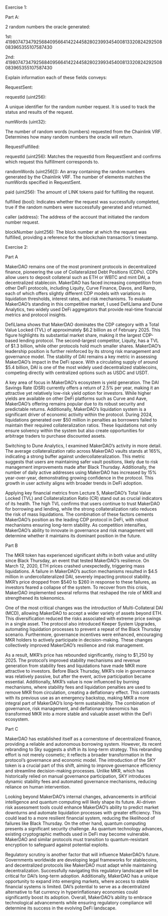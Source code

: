 Exercise 1: 

Part A:

2 random numbers the oracle generated:

1st: 41980747347925684095664142244582802399345400813320824292508083965355107587430

2nd: 41980747347925684095664142244582802399345400813320824292508083965355107587430

Explain information each of these fields conveys:
 
RequestSent:

requestId (uint256):

A unique identifier for the random number request. It is used to track the status and results of the request.

numWords (uint32):

The number of random words (numbers) requested from the Chainlink VRF. Determines how many random numbers the oracle will return.

RequestFulfilled:

requestId (uint256): Matches the requestId from RequestSent and confirms which request this fulfillment corresponds to.

randomWords (uint256[]): An array containing the random numbers generated by the Chainlink VRF. The number of elements matches the numWords specified in RequestSent.

paid (uint256): The amount of LINK tokens paid for fulfilling the request.

fulfilled (bool): Indicates whether the request was successfully completed, true if the random numbers were successfully generated and returned.

caller (address): The address of the account that initiated the random number request.

blockNumber (uint256): The block number at which the request was fulfilled, providing a reference for the blockchain transaction's timestamp.

Exercise 2:

Part A 

MakerDAO remains one of the most prominent protocols in decentralized finance, pioneering the use of Collateralized Debt Positions (CDPs). CDPs allow users to deposit collateral such as ETH or WBTC and mint DAI, a decentralized stablecoin. MakerDAO has faced increasing competition from other DeFi protocols, including Liquity, Curve Finance, Davos, and Ramp, each of which offers slightly different CDP models with variations in liquidation thresholds, interest rates, and risk mechanisms. To evaluate MakerDAO’s standing in this competitive market, I used DefiLlama and Dune Analytics, two widely used DeFi aggregators that provide real-time financial metrics and protocol insights.

DefiLlama shows that MakerDAO dominates the CDP category with a Total Value Locked (TVL) of approximately $6.2 billion as of February 2025. This figure highlights its substantial market share, making it the largest CDP-based lending protocol. The second-largest competitor, Liquity, has a TVL of $1.3 billion, while other protocols hold much smaller shares. MakerDAO’s leadership position is further reinforced by its strong risk management and governance model. The stability of DAI remains a key metric in assessing MakerDAO’s impact in the DeFi space. With a circulating supply of around $5.4 billion, DAI is one of the most widely used decentralized stablecoins, competing directly with centralized options such as USDC and USDT.

A key area of focus in MakerDAO’s ecosystem is yield generation. The DAI Savings Rate (DSR) currently offers a return of 2.5% per year, making it an attractive yet relatively low-risk yield option for investors. While higher yields are available on other DeFi platforms such as Curve and Aave, MakerDAO’s offering remains popular due to its robust security and predictable returns. Additionally, MakerDAO’s liquidation system is a significant driver of economic activity within the protocol. During 2024, liquidations generated over $50 million in penalties as borrowers failed to maintain their required collateralization ratios. These liquidations not only ensure solvency within the system but also create opportunities for arbitrage traders to purchase discounted assets.

Switching to Dune Analytics, I examined MakerDAO’s activity in more detail. The average collateralization ratio across MakerDAO vaults stands at 165%, indicating a strong buffer against undercollateralization. This metric suggests that users are maintaining safer vault positions, likely due to risk management improvements made after Black Thursday. Additionally, the number of daily active addresses using MakerDAO has increased by 15% year-over-year, demonstrating growing confidence in the protocol. This growth in user activity aligns with broader trends in DeFi adoption.

Applying key financial metrics from Lecture 5, MakerDAO’s Total Value Locked (TVL) and Collateralization Ratio (CR) stand out as crucial indicators of its health. The high TVL confirms that users continue to trust MakerDAO for borrowing and lending, while the strong collateralization ratio reduces the risk of mass liquidations. The combination of these factors cements MakerDAO’s position as the leading CDP protocol in DeFi, with robust mechanisms ensuring long-term stability. As competition intensifies, MakerDAO’s ability to innovate in governance and risk management will determine whether it maintains its dominant position in the future.

Part B 

The MKR token has experienced significant shifts in both value and utility since Black Thursday, an event that tested MakerDAO’s resilience. On March 12, 2020, ETH prices crashed unexpectedly, triggering mass liquidations. A failure in MakerDAO’s auction mechanisms resulted in $4.5 million in undercollateralized DAI, severely impacting protocol stability. MKR’s price dropped from $540 to $260 in response to these failures, as investors feared a collapse of the system. To recover from this crisis, MakerDAO implemented several reforms that reshaped the role of MKR and strengthened its tokenomics.

One of the most critical changes was the introduction of Multi-Collateral DAI (MCD), allowing MakerDAO to accept a wider variety of assets beyond ETH. This diversification reduced the risks associated with extreme price swings in a single asset. The protocol also introduced Keeper System Upgrades, automating liquidation processes to prevent a repeat of the Black Thursday scenario. Furthermore, governance incentives were enhanced, encouraging MKR holders to actively participate in decision-making. These changes collectively improved MakerDAO’s resilience and risk management.

As a result, MKR’s price has rebounded significantly, rising to $1,250 by 2025. The protocol’s improved stability mechanisms and revenue generation from stability fees and liquidations have made MKR more attractive to investors. Before Black Thursday, MKR’s role in governance was relatively passive, but after the event, active participation became essential. Additionally, MKR’s value is now influenced by burning mechanisms, where stability fees and liquidation penalties are used to remove MKR from circulation, creating a deflationary effect. This contrasts with its previous use as an emergency backstop, making MKR a more integral part of MakerDAO’s long-term sustainability. The combination of governance, risk management, and deflationary tokenomics has transformed MKR into a more stable and valuable asset within the DeFi ecosystem.

Part C 

MakerDAO has established itself as a cornerstone of decentralized finance, providing a reliable and autonomous borrowing system. However, its recent rebranding to Sky suggests a shift in its long-term strategy. This rebranding effort is not merely cosmetic; it reflects a broader transformation in the protocol’s governance and economic model. The introduction of the SKY token is a crucial part of this shift, aiming to improve governance efficiency and streamline decision-making processes. Unlike MKR, which has historically relied on manual governance participation, SKY introduces dynamic stability fees and automated governance mechanisms, reducing reliance on human intervention.

Looking beyond MakerDAO’s internal changes, advancements in artificial intelligence and quantum computing will likely shape its future. AI-driven risk assessment tools could enhance MakerDAO’s ability to predict market downturns and automate liquidation processes with greater efficiency. This could lead to a more resilient financial system, reducing the likelihood of failures like Black Thursday. On the other hand, quantum computing presents a significant security challenge. As quantum technology advances, existing cryptographic methods used in DeFi may become vulnerable. MakerDAO and similar protocols must transition to quantum-resistant encryption to safeguard against potential exploits.

Regulatory scrutiny is another factor that will influence MakerDAO’s future. Governments worldwide are developing legal frameworks for stablecoins, and decentralized protocols like MakerDAO must adapt while maintaining decentralization. Successfully navigating this regulatory landscape will be critical for DAI’s long-term adoption. Additionally, MakerDAO has a unique opportunity to expand into emerging markets, where access to stable financial systems is limited. DAI’s potential to serve as a decentralized alternative to fiat currency in hyperinflationary economies could significantly boost its adoption. Overall, MakerDAO’s ability to embrace technological advancements while ensuring regulatory compliance will determine its success in the evolving DeFi landscape.
